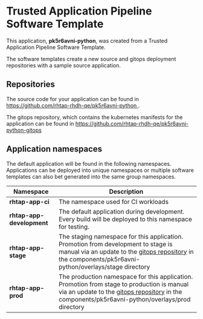# Trusted Application Pipeline Software Template

This application, **pk5r6avni-python**, was created from a Trusted Application Pipeline Software Template.

The software templates create a new source and gitops deployment repositories with a sample source application. 

## Repositories

The source code for your application can be found in [https://github.com/rhtap-rhdh-qe/pk5r6avni-python ](https://github.com/rhtap-rhdh-qe/pk5r6avni-python ).
 
The gitops repository, which contains the kubernetes manifests for the application can be found in 
[https://github.com/rhtap-rhdh-qe/pk5r6avni-python-gitops ](https://github.com/rhtap-rhdh-qe/pk5r6avni-python-gitops ) 

## Application namespaces 

The default application will be found in the following namespaces. Applications can be deployed into unique namespaces or multiple software templates can also bet generated into the same group namespaces.  

|  Namespace   |  Description   |  
| -------- | -------- |
| **rhtap-app-ci** | The namespace used for CI workloads |
| **rhtap-app-development** | The default application during development. Every build will be deployed to this namespace for testing. |
| **rhtap-app-stage** | The staging namespace for this application. Promotion from development to stage is manual via an update to the [gitops repository](https://github.com/rhtap-rhdh-qe/pk5r6avni-python-gitops ) in the components/pk5r6avni-python/overlays/stage directory |
| **rhtap-app-prod** | The production namespace for this application. Promotion from stage to production is manual via an update to the [gitops repository](https://github.com/rhtap-rhdh-qe/pk5r6avni-python-gitops ) in the components/pk5r6avni-python/overlays/prod directory |